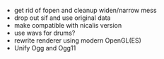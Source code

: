 * get rid of fopen and cleanup widen/narrow mess
* drop out sif and use original data
* make compatible with nicalis version
* use wavs for drums?
* rewrite renderer using modern OpenGL(ES)
* Unify Ogg and Ogg11